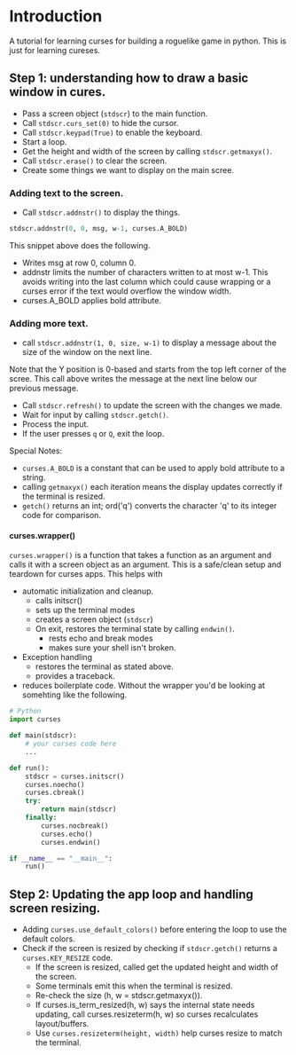 # Introduction

A tutorial for learning curses for building a roguelike game in python.
This is just for learning cureses.

## Step 1: understanding how to draw a basic window in cures.
- Pass a screen object (`stdscr`) to the main function.
- Call `stdscr.curs_set(0)` to hide the cursor.
- Call `stdscr.keypad(True)` to enable the keyboard.
- Start a loop.
- Get the height and width of the screen by calling `stdscr.getmaxyx()`.
- Call `stdscr.erase()` to clear the screen.
- Create some things we want to display on the main scree.
### Adding text to the screen.
- Call `stdscr.addnstr()` to display the things.
```python
stdscr.addnstr(0, 0, msg, w-1, curses.A_BOLD)
```
This snippet above does the following.
- Writes msg at row 0, column 0.
- addnstr limits the number of characters written to at most w-1. This avoids writing into the last column which could cause wrapping or a curses error if the text would overflow the window width.
- curses.A_BOLD applies bold attribute.

### Adding more text.
- call `stdscr.addnstr(1, 0, size, w-1)` to display a message about the size of the window on the next line.

Note that the Y position is 0-based and starts from the top left corner of the scree.
This call above writes the message at the next line below our previous message.

- Call `stdscr.refresh()` to update the screen with the changes we made.
- Wait for input by calling `stdscr.getch()`.
- Process the input.
- If the user presses `q` or `Q`, exit the loop.

Special Notes:
- `curses.A_BOLD` is a constant that can be used to apply bold attribute to a string.
- calling `getmaxyx()` each iteration means the display updates correctly if the terminal is resized.
- `getch()` returns an int; ord('q') converts the character 'q' to its integer code for comparison.
#### curses.wrapper()
`curses.wrapper()` is a function that takes a function as an argument and calls it with a screen object as an argument.
This is a safe/clean setup and teardown for curses apps.  This helps with
- automatic initialization and cleanup.
  - calls initscr()
  - sets up the terminal modes
  - creates a screen object (`stdscr`)
  - On exit, restores the terminal state by calling `endwin()`.
    - rests echo and break modes
    - makes sure your shell isn't broken.
- Exception handling
  - restores the terminal as stated above.
  - provides a traceback.
- reduces boilerplate code.
Without the wrapper you'd be looking at somehting like the following.
```python
# Python
import curses

def main(stdscr):
    # your curses code here
    ...

def run():
    stdscr = curses.initscr()
    curses.noecho()
    curses.cbreak()
    try:
        return main(stdscr)
    finally:
        curses.nocbreak()
        curses.echo()
        curses.endwin()

if __name__ == "__main__":
    run()
```

## Step 2: Updating the app loop and handling screen resizing.

- Adding `curses.use_default_colors()` before entering the loop to use the default colors.
- Check if the screen is resized by checking if `stdscr.getch()` returns a `curses.KEY_RESIZE` code.
  - If the screen is resized, called get the updated height and width of the screen.
  - Some terminals emit this when the terminal is resized.
  - Re-check the size (h, w = stdscr.getmaxyx()).
  - If curses.is_term_resized(h, w) says the internal state needs updating, call curses.resizeterm(h, w) so curses recalculates layout/buffers.
  - Use `curses.resizeterm(height, width)` help curses resize to match the terminal.
  